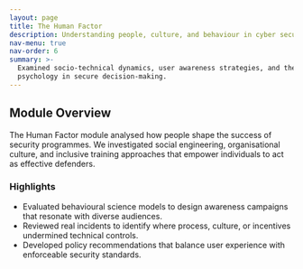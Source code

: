 ```yaml
---
layout: page
title: The Human Factor
description: Understanding people, culture, and behaviour in cyber security
nav-menu: true
nav-order: 6
summary: >-
  Examined socio-technical dynamics, user awareness strategies, and the role of
  psychology in secure decision-making.
---
```


<section aria-labelledby="human-factor-overview" class="prose max-w-none">
  <h2 id="human-factor-overview">Module Overview</h2>
  <p>
    The Human Factor module analysed how people shape the success of security
    programmes. We investigated social engineering, organisational culture, and
    inclusive training approaches that empower individuals to act as effective
    defenders.
  </p>

  <h3>Highlights</h3>
  <ul>
    <li>Evaluated behavioural science models to design awareness campaigns that
    resonate with diverse audiences.</li>
    <li>Reviewed real incidents to identify where process, culture, or incentives
    undermined technical controls.</li>
    <li>Developed policy recommendations that balance user experience with
    enforceable security standards.</li>
  </ul>
</section>

